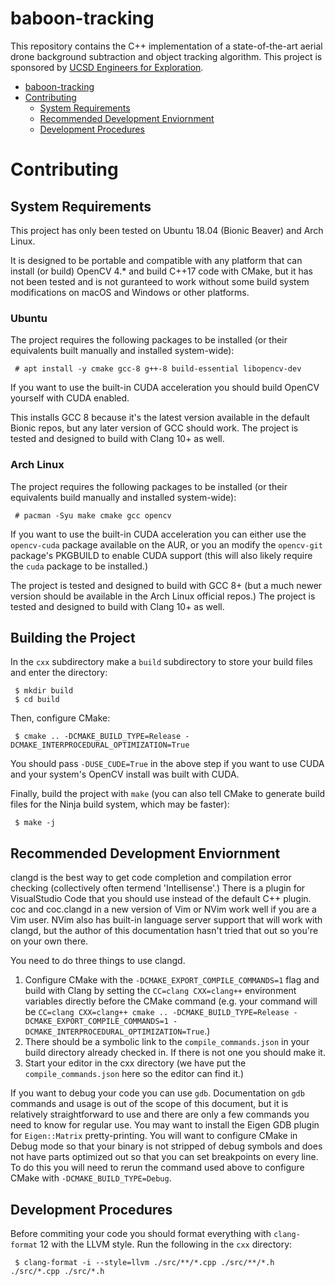 # baboon-tracking
This repository contains the C++ implementation of a state-of-the-art aerial drone background subtraction and object tracking algorithm.  This project is sponsored by [UCSD Engineers for Exploration](http://e4e.ucsd.edu/).

- [baboon-tracking](#baboon-tracking)
- [Contributing](#contributing)
  - [System Requirements](#system-requirements)
  - [Recommended Development Enviornment](#recommended-development-enviornment)
  - [Development Procedures](#development-procedures)

# Contributing
## System Requirements
This project has only been tested on Ubuntu 18.04 (Bionic Beaver) and Arch Linux.

It is designed to be portable and compatible with any platform that can install (or build) OpenCV 4.\* and build C++17 code with CMake, but it has not been tested and is not guranteed to work without some build system modifications on macOS and Windows or other platforms.

### Ubuntu
The project requires the following packages to be installed (or their equivalents built manually and installed system-wide):
```
 # apt install -y cmake gcc-8 g++-8 build-essential libopencv-dev
```

If you want to use the built-in CUDA acceleration you should build OpenCV yourself with CUDA enabled.

This installs GCC 8 because it's the latest version available in the default Bionic repos, but any later version of GCC should work. The project is tested and designed to build with Clang 10+ as well.

### Arch Linux
The project requires the following packages to be installed (or their equivalents build manually and installed system-wide):
```
 # pacman -Syu make cmake gcc opencv
```

If you want to use the built-in CUDA acceleration you can either use the `opencv-cuda` package available on the AUR, or you an modify the `opencv-git` package's PKGBUILD to enable CUDA support (this will also likely require the `cuda` package to be installed.)

The project is tested and designed to build with GCC 8+ (but a much newer version should be available in the Arch Linux official repos.) The project is tested and designed to build with Clang 10+ as well.
 
## Building the Project
In the `cxx` subdirectory make a `build` subdirectory to store your build files and enter the directory:
```
 $ mkdir build
 $ cd build
```

Then, configure CMake:
```
 $ cmake .. -DCMAKE_BUILD_TYPE=Release -DCMAKE_INTERPROCEDURAL_OPTIMIZATION=True
```

You should pass `-DUSE_CUDE=True` in the above step if you want to use CUDA and your system's OpenCV install was built with CUDA.

Finally, build the project with `make` (you can also tell CMake to generate build files for the Ninja build system, which may be faster):
```
 $ make -j
```


## Recommended Development Enviornment
clangd is the best way to get code completion and compilation error checking (collectively often termend 'Intellisense'.) There is a plugin for VisualStudio Code that you should use instead of the default C++ plugin. coc and coc.clangd in a new version of Vim or NVim work well if you are a Vim user. NVim also has built-in language server support that will work with clangd, but the author of this documentation hasn't tried that out so you're on your own there.

You need to do three things to use clangd.
 1. Configure CMake with the `-DCMAKE_EXPORT_COMPILE_COMMANDS=1` flag and build with Clang by setting the `CC=clang CXX=clang++` environment variables directly before the CMake command (e.g. your command will be `CC=clang CXX=clang++ cmake .. -DCMAKE_BUILD_TYPE=Release -DCMAKE_EXPORT_COMPILE_COMMANDS=1 -DCMAKE_INTERPROCEDURAL_OPTIMIZATION=True`.)
 2. There should be a symbolic link to the `compile_commands.json` in your build directory already checked in. If there is not one you should make it.
 3. Start your editor in the cxx directory (we have put the `compile_commands.json` here so the editor can find it.)

If you want to debug your code you can use `gdb`. Documentation on `gdb` commands and usage is out of the scope of this document, but it is relatively straightforward to use and there are only a few commands you need to know for regular use. You may want to install the Eigen GDB plugin for `Eigen::Matrix` pretty-printing. You will want to configure CMake in Debug mode so that your binary is not stripped of debug symbols and does not have parts optimized out so that you can set breakpoints on every line. To do this you will need to rerun the command used above to configure CMake with `-DCMAKE_BUILD_TYPE=Debug`.

## Development Procedures
Before commiting your code you should format everything with `clang-format` 12 with the LLVM style. Run the following in the `cxx` directory:
```
 $ clang-format -i --style=llvm ./src/**/*.cpp ./src/**/*.h ./src/*.cpp ./src/*.h
```
